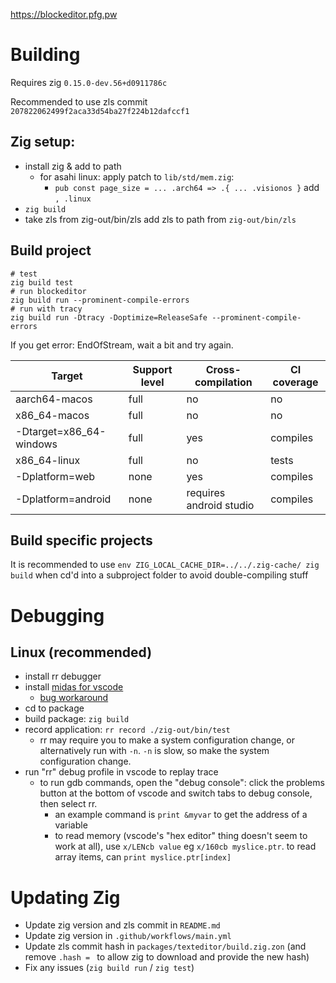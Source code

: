 https://blockeditor.pfg.pw

# Building

Requires zig `0.15.0-dev.56+d0911786c`

Recommended to use zls commit `207822062499f2aca33d54ba27f224b12dafccf1`

## Zig setup:

- install zig & add to path
  - for asahi linux: apply patch to `lib/std/mem.zig`: 
    - `pub const page_size = ... .arch64 => .{ ... .visionos }` add `, .linux`
- `zig build`
- take zls from zig-out/bin/zls add zls to path from `zig-out/bin/zls`

## Build project

```
# test
zig build test
# run blockeditor
zig build run --prominent-compile-errors
# run with tracy
zig build run -Dtracy -Doptimize=ReleaseSafe --prominent-compile-errors
```

If you get error: EndOfStream, wait a bit and try again.

|Target|Support level|Cross-compilation|CI coverage|
|-|-|-|-|
|aarch64-macos|full|no|no|
|x86_64-macos|full|no|no|
|-Dtarget=x86_64-windows|full|yes|compiles|
|x86_64-linux|full|no|tests|
|-Dplatform=web|none|yes|compiles|
|-Dplatform=android|none|requires android studio|compiles|

## Build specific projects

It is recommended to use `env ZIG_LOCAL_CACHE_DIR=../../.zig-cache/ zig build` when cd'd into a subproject folder to avoid double-compiling stuff

# Debugging

## Linux (recommended)

- install rr debugger
- install [midas for vscode](https://marketplace.visualstudio.com/items?itemName=farrese.midas)
  - [bug workaround](https://github.com/farre/midas/issues/197)
- cd to package
- build package: `zig build`
- record application: `rr record ./zig-out/bin/test`
  - rr may require you to make a system configuration change, or alternatively run with `-n`. `-n` is slow, so make the system configuration change.
- run "rr" debug profile in vscode to replay trace
  - to run gdb commands, open the "debug console": click the problems button at the bottom of
    vscode and switch tabs to debug console, then select rr.
    - an example command is `print &myvar` to get the address of a variable
    - to read memory (vscode's "hex editor" thing doesn't seem to work at all), use `x/LENcb value` eg `x/160cb myslice.ptr`. to read array items, can `print myslice.ptr[index]` 

# Updating Zig

- Update zig version and zls commit in `README.md`
- Update zig version in `.github/workflows/main.yml`
- Update zls commit hash in `packages/texteditor/build.zig.zon` (and remove `.hash = ` to allow zig to download and provide the new hash)
- Fix any issues (`zig build run` / `zig test`)